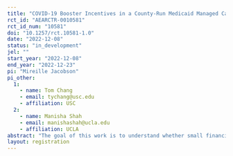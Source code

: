```yaml
---
title: "COVID-19 Booster Incentives in a County-Run Medicaid Managed Care Population"
rct_id: "AEARCTR-0010581"
rct_id_num: "10581"
doi: "10.1257/rct.10581-1.0"
date: "2022-12-08"
status: "in_development"
jel: ""
start_year: "2022-12-08"
end_year: "2022-12-23"
pi: "Mireille Jacobson"
pi_other:
  1:
    - name: Tom Chang
    - email: tychang@usc.edu
    - affiliation: USC
  2:
    - name: Manisha Shah
    - email: manishashah@ucla.edu
    - affiliation: UCLA
abstract: "The goal of this work is to understand whether small financial incentives and messaging can increase the take-up of COVID-19 boosters among patients empaneled at a county public health system. The motivation for this work is the relatively low take-up of COVID-19 boosters. In California, where our experiment is based, only 59% of the population has been boosted, with only 13% receiving the recommended bivalent booster (State of California, 2022). "
layout: registration
---
```


